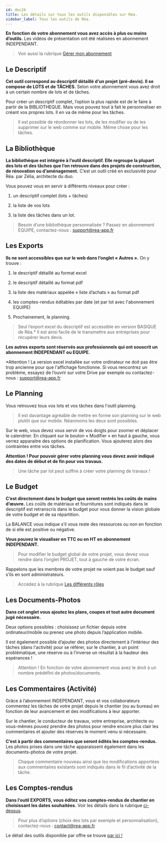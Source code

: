```yaml
---
id: doc24
title: Les détails sur tous les outils disponibles sur Réa.
sidebar_label: Tous les outils de Réa.
---
```


**En fonction de votre abonnement vous avez accès à plus ou moins d’outils.** Les vidéos de présentation ont été réalisées en abonnement INDEPENDANT.

> Voir aussi la rubrique [Gérer mon abonnement](doc7.md)

## Le Descriptif

**Cet outil correspond au descriptif détaillé d’un projet (pré-devis). Il se compose de LOTS et de TÂCHES.** Selon votre abonnement vous avez droit à un certain nombre de lots et de tâches.

Pour créer un descriptif complet, l’option la plus rapide est de le faire à partir de la BIBLIOTHEQUE. Mais vous pouvez tout à fait le personnaliser en créant vos propres lots. Il en va de même pour les tâches.

> Il est possible de réordonner les lots, de les modifier ou de les supprimer sur le web comme sur mobile. Même chose pour les tâches.

## La Bibliothèque

**La bibliothèque est intégrée à l’outil descriptif. Elle regroupe la plupart des lots et des tâches que l’on retrouve dans des projets de construction, de rénovation ou d’aménagement.** C’est un outil créé en exclusivité pour Réa. par Zélia, architecte du duo. 

Vous pouvez vous en servir à différents niveaux pour créer :

1. un descriptif complet (lots + tâches)

2. la liste de vos lots

3. la liste des tâches dans un lot.

> Besoin d’une bibliothèque personnalisée ? Passez en abonnement EQUIPE, contactez-nous : support@rea-app.fr

## Les Exports

**Ils ne sont accessibles que sur le web dans l’onglet « Autres ».** On y trouve :

1. le descriptif détaillé au format excel

2. le descriptif détaillé au format pdf

3. la liste des matériaux appelée « liste d’achats » au format pdf

4. les comptes-rendus éditables par date (et par lot avec l'abonnement EQUIPE)

5. Prochainement, le planning.

> Seul l’export excel du descriptif est accessible en version BASIQUE de Réa.* Il est ainsi facile de le transmettre aux entreprises pour récupérer leurs devis.

**Les autres exports sont réservés aux professionnels qui ont souscrit un abonnement INDEPENDANT ou EQUIPE.**

*Attention ! La version excel installée sur votre ordinateur ne doit pas être trop ancienne pour que l'affichage fonctionne. Si vous rencontrez un problème, essayez de l’ouvrir sur votre Drive par exemple ou contactez-nous : support@rea-app.fr

## Le Planning

Vous retrouvez tous vos lots et vos tâches dans l'outil planning.

> Il est davantage agréable de mettre en forme son planning sur le web plutôt que sur mobile. Néanmoins les deux sont possibles.

Sur le web, vous devez vous servir de vos doigts pour zoomer et déplacer le calendrier. En cliquant sur le bouton « Modifier » en haut à gauche, vous verrez apparaitre des options de planification. Vous ajouterez alors des contraintes entre vos tâches.

**Attention ! Pour pouvoir gérer votre planning vous devez avoir indiqué des dates de début et de fin pour vos travaux.**

> Une tâche par lot peut suffire à créer votre planning de travaux !

## Le Budget

**C’est directement dans le budget que seront rentrés les coûts de mains d’œuvre.** Les coûts de matériaux et fournitures sont indiqués dans le descriptif est retranscris dans le budget pour vous donner la vision globale de votre budget et de sa répartition.

La BALANCE vous indique s’il vous reste des ressources ou non en fonction de si elle est positive ou négative.

**Vous pouvez le visualiser en TTC ou en HT en abonnement INDEPENDANT.**

> Pour modifier le budget global de votre projet, vous devez vous rendre dans l’onglet PROJET, tout à gauche de votre écran.

Rappelons que les membres de votre projet ne voient pas le budget sauf s’ils en sont administrateurs.

> Accédez à la rubrique [Les différents rôles](doc22.md)

## Les Documents-Photos

**Dans cet onglet vous ajoutez les plans, coupes et tout autre document jugé nécessaire.**

Deux options possibles : choisissez un fichier depuis votre ordinateur/mobile ou prenez une photo depuis l’application mobile.

Il est également possible d’ajouter des photos directement à l’intérieur des tâches (dans l'activité) pour se référer, sur le chantier, à un point problématique, une réserve ou à l’inverse un résultat à la hauteur des espérances !

> Attention ! En fonction de votre abonnement vous avez le droit à un nombre prédéfini de photos/documents.

## Les Commentaires (Activité)

Grâce à l’abonnement INDEPENDANT, vous et vos collaborateurs commentez les tâches de votre projet depuis le chantier (ou au bureau) en fonction de leur avancement et des modifications à leur apporter.

Sur le chantier, le conducteur de travaux, votre entreprise, architecte ou vous-mêmes pouvez prendre des photos pour rendre encore plus clair les commentaires et ajouter des réserves le moment venu si nécessaire.

**C’est à partir des commentaires que seront édités les comptes-rendus.** Les photos prises dans une tâche apparaissent également dans les documents-photos de votre projet.

> Chaque commentaire nouveau ainsi que les modifications apportées aux commentaires existants sont indiqués dans le fil d’activité de la tâche.

## Les Comptes-rendus

**Dans l’outil EXPORTS, vous éditez vos comptes-rendus de chantier en choisissant les dates souhaitées.** Voir les détails dans la rubrique [ci-dessus](#les-exports).

> Pour plus d’options (choix des lots par exemple et personnalisation), contactez-nous : contact@rea-app.fr

Le détail des outils disponible par offre se trouve [par ici !](http://rea-app.fr/#offres)
